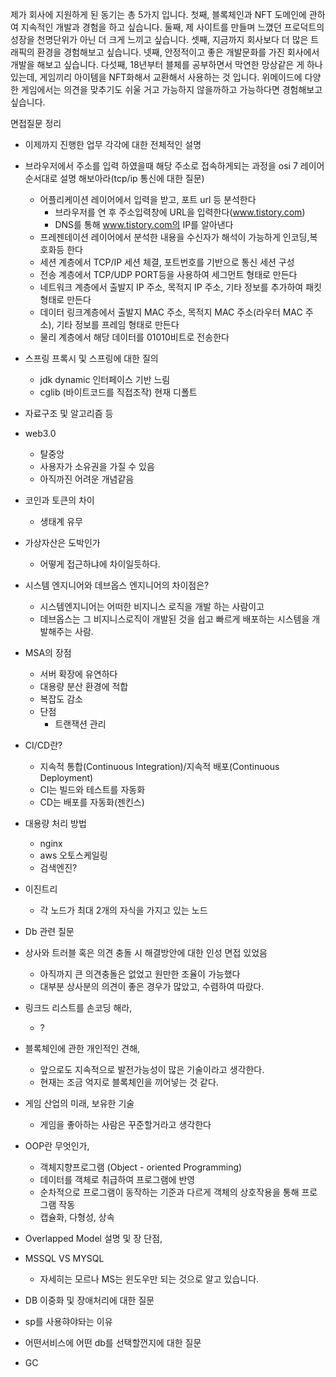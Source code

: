 제가 회사에 지원하게 된 동기는 총 5가지 입니다.
첫째, 블록체인과 NFT 도메인에 관하여 지속적인 개발과 경험을 하고 싶습니다.
둘째, 제 사이트를 만들며 느꼈던 프로덕트의 성장을 천명단위가 아닌 더 크게 느끼고 싶습니다.
셋째, 지금까지 회사보다 더 많은 트래픽의 환경을 경험해보고 싶습니다.
넷째, 안정적이고 좋은 개발문화를 가진 회사에서 개발을 해보고 싶습니다.
다섯째, 18년부터 블체를 공부하면서 막연한 망상같은 게 하나있는데,
게임끼리 아이템을 NFT화해서 교환해서 사용하는 것 입니다.
위메이드에 다양한 게임에서는 의견을 맞추기도 쉬울 거고 가능하지 않을까하고 가능하다면 경험해보고 싶습니다.

면접질문 정리 
- 이제까지 진행한 업무 각각에 대한 전체적인 설명
- 브라우저에서 주소를 입력 하였을때 해당 주소로 접속하게되는 과정을 osi 7 레이어 순서대로 설명 해보아라(tcp/ip 통신에 대한 질문)
  - 어플리케이션 레이어에서 입력을 받고, 포트 url 등 분석한다
    - 브라우저를 연 후 주소입력창에 URL을 입력한다(www.tistory.com)
    - DNS를 통해 www.tistory.com의 IP를 알아낸다
  - 프레젠테이션 레이어에서 분석한 내용을 수신자가 해석이 가능하게 인코딩,복호화등 한다
  - 세션 계층에서 TCP/IP 세션 체결, 포트번호를 기반으로 통신 세션 구성
  - 전송 계층에서 TCP/UDP PORT등을 사용하여 세그먼트 형태로 만든다 
  - 네트워크 계층에서 출발지 IP 주소, 목적지 IP 주소, 기타 정보를 추가하여 패킷 형태로 만든다
  - 데이터 링크계층에서 출발지 MAC 주소, 목적지 MAC 주소(라우터 MAC 주소), 기타 정보를 프레임 형태로 만든다
  - 물리 계층에서 해당 데이터를 01010비트로 전송한다

- 스프링 프록시 및 스프링에 대한 질의
  - jdk dynamic 인터페이스 기반 느림
  - cglib (바이트코드를 직접조작) 현재 디폴트
- 자료구조 및 알고리즘 등
- web3.0
  - 탈중앙
  - 사용자가 소유권을 가질 수 있음
  - 아직까진 어려운 개념같음
- 코인과 토큰의 차이
  - 생태계 유무
- 가상자산은 도박인가
  - 어떻게 접근하냐에 차이일듯하다.
- 시스템 엔지니어와 데브옵스 엔지니어의 차이점은? 
  - 시스템엔지니어는 어떠한 비지니스 로직을 개발 하는 사람이고
  - 데브옵스는 그 비지니스로직이 개발된 것을 쉽고 빠르게 배포하는 시스템을 개발해주는 사람.
- MSA의 장점
  - 서버 확장에 유연하다
  - 대용량 분산 환경에 적합
  - 복잡도 감소
  - 단점
    - 트랜잭션 관리
- CI/CD란?
  - 지속적 통합(Continuous Integration)/지속적 배포(Continuous Deployment)
  - CI는 빌드와 테스트를 자동화
  - CD는 배포를 자동화(젠킨스)
- 대용량 처리 방법
  - nginx
  - aws 오토스케일링
  - 검색엔진?
- 이진트리
  - 각 노드가 최대 2개의 자식을 가지고 있는 노드
- Db 관련 질문
- 상사와 트러블 혹은 의견 충돌 시 해결방안에 대한 인성 면접 있었음
  - 아직까지 큰 의견충돌은 없었고 원만한 조율이 가능했다
  - 대부분 상사분의 의견이 좋은 경우가 많았고, 수렴하여 따랐다.
- 링크드 리스트를 손코딩 해라,
  - ?
- 블록체인에 관한 개인적인 견해, 
  - 앞으로도 지속적으로 발전가능성이 많은 기술이라고 생각한다.
  - 현재는 조금 억지로 블록체인을 끼어넣는 것 같다.
- 게임 산업의 미래, 보유한 기술
  - 게임을 좋아하는 사람은 꾸준할거라고 생각한다
- OOP란 무엇인가,
  - 객체지향프로그램 (Object - oriented Programming)
  - 데이터를 객체로 취급하여 프로그램에 반영
  - 순차적으로 프로그램이 동작하는 기준과 다르게 객체의 상호작용을 통해 프로그램 작동
  - 캡슐화, 다형성, 상속
- Overlapped Model 설명 및 장 단점,
- MSSQL VS MYSQL
  - 자세히는 모르나 MS는 윈도우만 되는 것으로 알고 있습니다.
- DB 이중화 및 장애처리에 대한 질문
- sp를 사용햐야돠는 이유
- 어떤서비스에 어떤 db를 선택할껀지에 대한 질문
- GC